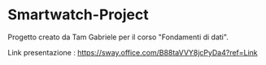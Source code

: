 # Smartwatch-Project

Progetto creato da Tam Gabriele per il corso "Fondamenti di dati".

Link presentazione : https://sway.office.com/B88taVVY8jcPyDa4?ref=Link
